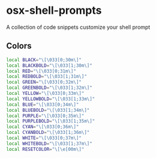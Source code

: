# osx-shell-prompts
A collection of code snippets customize your shell prompt

## Colors
```bash
local BLACK="\[\033[0;30m\]"
local BLACKBOLD="\[\033[1;30m\]"
local RED="\[\033[0;31m\]"
local REDBOLD="\[\033[1;31m\]"
local GREEN="\[\033[0;32m\]"
local GREENBOLD="\[\033[1;32m\]"
local YELLOW="\[\033[0;33m\]"
local YELLOWBOLD="\[\033[1;33m\]"
local BLUE="\[\033[0;34m\]"
local BLUEBOLD="\[\033[1;34m\]"
local PURPLE="\[\033[0;35m\]"
local PURPLEBOLD="\[\033[1;35m\]"
local CYAN="\[\033[0;36m\]"
local CYANBOLD="\[\033[1;36m\]"
local WHITE="\[\033[0;37m\]"
local WHITEBOLD="\[\033[1;37m\]"
local RESETCOLOR="\[\e[00m\]"
```

